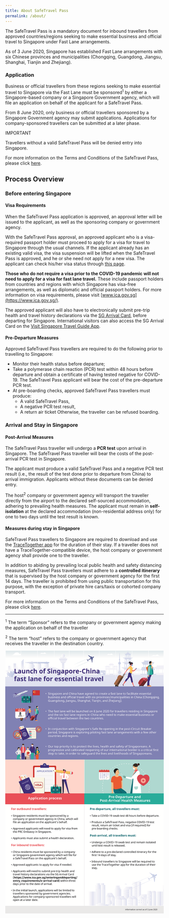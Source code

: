 ```yaml
---
title: About SafeTravel Pass
permalink: /about/
---
```


The SafeTravel Pass is a mandatory document for inbound travellers from approved countries/regions seeking to make essential business and official travel to Singapore under Fast Lane arrangements.

As of 3 June 2020, Singapore has established Fast Lane arrangements with six Chinese provinces and municipalities (Chongqing, Guangdong, Jiangsu, Shanghai, Tianjin and Zhejiang).

### **Application**

Business or official travellers from these regions seeking to make essential travel to Singapore via the Fast Lane must be sponsored<sup>1</sup> by either a Singapore-based company or a Singapore Government agency, which will file an application on behalf of the applicant for a SafeTravel Pass.

From 8 June 2020, only business or official travellers sponsored by a Singapore Government agency may submit applications. Applications for company-sponsored travellers can be submitted at a later phase.

IMPORTANT

Travellers without a valid SafeTravel Pass will be denied entry into Singapore.

For more information on the Terms and Conditions of the SafeTravel Pass, please click [here]({{site.baseurl}}/terms-and-conditions).

## **Process Overview**

### **Before entering Singapore**

#### **Visa Requirements**

When the SafeTravel Pass application is approved, an approval letter will be issued to the applicant, as well as the sponsoring company or government agency.

With the SafeTravel Pass approval, an approved applicant who is a visa-required passport holder must proceed to apply for a visa for travel to Singapore through the usual channels. If the applicant already has an existing valid visa, the visa suspension will be lifted when the SafeTravel Pass is approved, and he or she need not apply for a new visa. The applicant can check his/her visa status through [this page](https://eservices.ica.gov.sg/esvclandingpage/save).

**Those who do not require a visa prior to the COVID-19 pandemic will not need to apply for a visa for fast lane travel.** These include passport holders from countries and regions with which Singapore has visa-free arrangements, as well as diplomatic and official passport holders. For more information on visa requirements, please visit [www.ica.gov.sg](https://www.ica.gov.sg/).

The approved applicant will also have to electronically submit pre-trip health and travel history declarations via the [SG Arrival Card](http://www.google.com), before departing for Singapore. International visitors can also access the SG Arrival Card on the [Visit Singapore Travel Guide App](http://www.google.com).

#### **Pre-Departure Measures**

Approved SafeTravel Pass travellers are required to do the following prior to travelling to Singapore:

- Monitor their health status before departure;
- Take a polymerase chain reaction (PCR) test within 48 hours before departure and obtain a certificate of having tested negative for COVID-19. The SafeTravel Pass applicant will bear the cost of the pre-departure PCR test.
- At pre-boarding checks, approved SafeTravel Pass travellers must produce:
  - A valid SafeTravel Pass,
  - A negative PCR test result,
  - A return air ticket
Otherwise, the traveller can be refused boarding.

### **Arrival and Stay in Singapore**

#### **Post-Arrival Measures**

The SafeTravel Pass traveller will undergo a **PCR test** upon arrival in Singapore. The SafeTravel Pass traveller will bear the costs of the post-arrival PCR test in Singapore.

The applicant must produce a valid SafeTravel Pass and a negative PCR test result (i.e., the result of the test done prior to departure from China) to arrival immigration. Applicants without these documents can be denied entry.

The host<sup>2</sup> company or government agency will transport the traveller directly from the airport to the declared self-sourced accommodation, adhering to prevailing health measures. The applicant must remain in **self-isolation** at the declared accommodation (non-residential address only) for one to two days until the test result is known.

#### **Measures during stay in Singapore**

SafeTravel Pass travellers to Singapore are required to download and use the [TraceTogether app](http://www.google.com) for the duration of their stay. If a traveller does not have a TraceTogether-compatible device, the host company or government agency shall provide one to the traveller.

In addition to abiding by prevailing local public health and safety distancing measures, SafeTravel Pass travellers must adhere to a **controlled itinerary** that is supervised by the host company or government agency for the first 14 days. The traveller is prohibited from using public transportation for this purpose, with the exception of private hire cars/taxis or cohorted company transport.

For more information on the Terms and Conditions of the SafeTravel Pass, please click [here]({{site.baseurl}}/terms-and-conditions).

----

<sup>1</sup> The term “Sponsor” refers to the company or government agency making the application on behalf of the traveller

<sup>2</sup> The term “host” refers to the company or government agency that receives the traveller in the destination country.

![image](/images/sg-cn-fastlane-sm.png)
